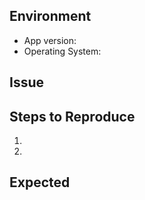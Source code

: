 ## Environment

- App version: 
- Operating System: 

## Issue

## Steps to Reproduce

1.
2.

## Expected
